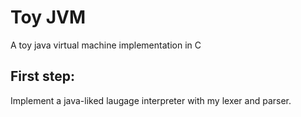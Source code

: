 # Toy JVM
A toy java virtual machine implementation in C

## First step:

Implement a java-liked laugage interpreter with my lexer and parser.

